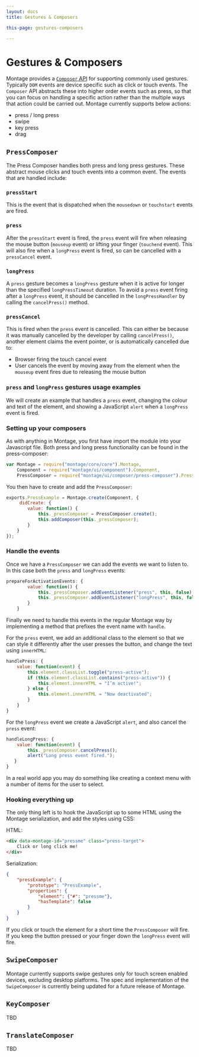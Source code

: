 ```yaml
---
layout: docs
title: Gestures & Composers

this-page: gestures-composers

---
```


Gestures & Composers
===

Montage provides a [`Composer` API](https://github.com/montagejs/montage/tree/master/composer) for supporting commonly used gestures. Typically `DOM` events are device specific such as click or touch events. The `Composer` API abstracts these into higher order events such as press, so that you can focus on handling a specific action rather than the multiple ways that action could be carried out. Montage currently supports below actions:

- press / long press
- swipe
- key press
- drag

## `PressComposer`
The Press Composer handles both press and long press gestures. These abstract mouse clicks and touch events into a common event. The events that are handled include:

### `pressStart`
This is the event that is dispatched when the `mousedown` or `touchstart` events are fired.

### `press`
After the `pressStart` event is fired, the `press` event will fire when releasing the mouse button (`mouseup` event) or lifting your finger (`touchend` event). This will also fire when a `longPress` event is fired, so can be cancelled with a `pressCancel` event.

### `longPress`
A `press` gesture becomes a `longPress` gesture when it is active for longer than the specified `longPressTimeout` duration. To avoid a `press` event firing after a `longPress` event, it should be cancelled in the `longPressHandler` by calling the `cancelPress()` method.

### `pressCancel`
This is fired when the `press` event is cancelled. This can either be because it was manually cancelled by the developer by calling `cancelPress()`, another element claims the event pointer, or is automatically cancelled due to:

- Browser firing the touch cancel event
- User cancels the event by moving away from the element when the `mouseup` event fires due to releasing the mouse button

### `press` and `longPress` gestures usage examples
We will create an example that handles a `press` event, changing the colour and text of the element, and showing a JavaScript `alert` when a `longPress` event is fired.

### Setting up your composers
As with anything in Montage, you first have import the module into your Javascript file. Both press and long press functionality can be found in the press-composer:

```js
var Montage = require("montage/core/core").Montage,
    Component = require("montage/ui/component").Component,
    PressComposer = require("montage/ui/composer/press-composer").PressComposer;
```

You then have to create and add the `PressComposer`:

```js
exports.PressExample = Montage.create(Component, {
     didCreate: {
        value: function() {
            this._pressComposer = PressComposer.create();
            this.addComposer(this._pressComposer);
        }
    }
});
```

### Handle the events
Once we have a `PressComposer` we can add the events we want to listen to. In this case both the `press` and `longPress` events:

```js
prepareForActivationEvents: {
        value: function() {
            this._pressComposer.addEventListener("press", this, false);
            this._pressComposer.addEventListener("longPress", this, false);
        }
    }
```

Finally we need to handle this events in the regular Montage way by implementing a method that prefixes the event name with `handle`.

For the `press` event, we add an additional class to the element so that we can style it differently after the user presses the button, and change the text using `innerHTML`:

```js
handlePress: {
    value: function(event) {
        this.element.classList.toggle("press-active");
        if (this.element.classList.contains("press-active")) {
            this.element.innerHTML = "I’m active!";
        } else {
            this.element.innerHTML = "Now deactivated";
        }
    }
}
```

For the `longPress` event we create a JavaScript `alert`, and also cancel the `press` event:

```js
handleLongPress: {
    value: function(event) {
        this._pressComposer.cancelPress();
        alert("Long press event fired.");
   }
}
```

In a real world app you may do something like creating a context menu with a number of items for the user to select.

### Hooking everything up
The only thing left is to hook the JavaScript up to some HTML using the Montage serialization, and add the styles using CSS:

HTML:

```html
<div data-montage-id="pressme" class="press-target">
    Click or long click me!
</div>
```

Serialization:

```json
{
    "pressExample": {
        "prototype": "PressExample",
        "properties": {
            "element": {"#": "pressme"},
            "hasTemplate": false
        }
    }
}
```

If you click or touch the element for a short time the `PressComposer` will fire. If you keep the button pressed or your finger down the `longPress` event will fire.

## `SwipeComposer`

Montage currently supports swipe gestures only for touch screen enabled devices, excluding desktop platforms. The spec and implementation of the `SwipeComposer` is currently being updated for a future release of Montage.

## `KeyComposer`

TBD

## `TranslateComposer`

TBD